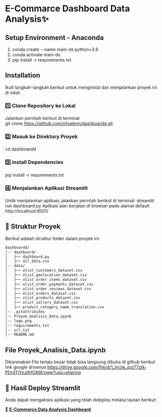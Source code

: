 # E-Commarce Dashboard Data Analysis✨

## Setup Environment - Anaconda
   1. conda create --name main-ds python=3.9
   2. conda activate main-ds
   3. pip install -r requirements.txt

## Installation
   Ikuti langkah-langkah berikut untuk menginstal dan menjalankan proyek ini di lokal:
   
### 1️⃣ Clone Repository ke Lokal  
   Jalankan perintah berikut di terminal:  
   git clone https://github.com/nfvalenn/dashboardd.git

### 2️⃣ Masuk ke Direktory Proyek 
   cd dashboardd
### 3️⃣ install Dependencies
   pip install -r requirements.txt
### 4️⃣ Menjalankan Aplikasi Streamlit
   Untik menjalankan aplikasi, jalankan perintah berikut di terminal:
   streamlit run dashboard.py
   Aplikasi alan berjalan di browser pada alamat default http://localhost:8501/

## 📂 Struktur Proyek  
Berikut adalah struktur folder dalam proyek ini:

```bash
dashboardd/
│-- dashboard/
│   ├── dashboard.py
│   ├── all_data.csv
│-- data/
│   ├── olist_customers_dataset.csv
│   ├── olist_geolocation_dataset.csv
│   ├── olist_order_items_dataset.csv
│   ├── olist_order_payments_dataset.csv
│   ├── olist_order_reviews_dataset.csv
│   ├── olist_orders_dataset.csv
│   ├── olist_products_dataset.csv
│   ├── olist_sellers_dataset.csv
│   ├── product_category_name_translation.csv
│-- .gitattributes
│-- Proyek_Analisis_Data.ipynb
│-- logo.png
│-- requirements.txt
│-- url.txt
│-- README.md
```

## File Proyek_Analisis_Data.ipynb
Dikarenakan File terlalu besar tidak bisa langsung dibuka di github berikut link google drivenya
https://drive.google.com/file/d/1_lnUie_qut77ztk-PDrdTjYoJitHO89I/view?usp=sharing

## 🚀 Hasil Deploy Streamlit  
Anda dapat mengakses aplikasi yang telah dideploy melalui tautan berikut:  

🔗 **[E-Commerce Data Analysis Dashboard](https://e-commerce-visualisasi-data-dengan-python.streamlit.app/)**  

